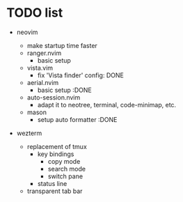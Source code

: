 # TODO list

- neovim
  - make startup time faster
  - ranger.nvim
    - basic setup
  - vista.vim
    - fix 'Vista finder' config: DONE
  - aerial.nvim
    - basic setup :DONE
  - auto-session.nvim
    - adapt it to neotree, terminal, code-minimap, etc.
  - mason
    - setup auto formatter :DONE

- wezterm
  - replacement of tmux
    - key bindings
      - copy mode
      - search mode
      - switch pane
    - status line
  - transparent tab bar
